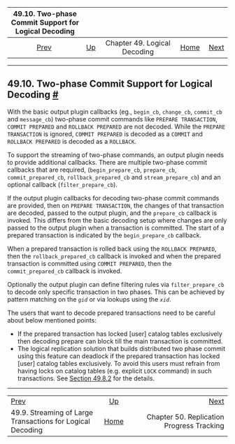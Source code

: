 <!--?xml version="1.0" encoding="UTF-8" standalone="no"?-->

|                         49.10. Two-phase Commit Support for Logical Decoding                         |                                                           |                              |                                                       |                                                                               |
| :--------------------------------------------------------------------------------------------------: | :-------------------------------------------------------- | :--------------------------: | ----------------------------------------------------: | ----------------------------------------------------------------------------: |
| [Prev](logicaldecoding-streaming.html "49.9. Streaming of Large Transactions for Logical Decoding")  | [Up](logicaldecoding.html "Chapter 49. Logical Decoding") | Chapter 49. Logical Decoding | [Home](index.html "PostgreSQL 17devel Documentation") |  [Next](replication-origins.html "Chapter 50. Replication Progress Tracking") |

***

## 49.10. Two-phase Commit Support for Logical Decoding [#](#LOGICALDECODING-TWO-PHASE-COMMITS)

With the basic output plugin callbacks (eg., `begin_cb`, `change_cb`, `commit_cb` and `message_cb`) two-phase commit commands like `PREPARE TRANSACTION`, `COMMIT PREPARED` and `ROLLBACK PREPARED` are not decoded. While the `PREPARE TRANSACTION` is ignored, `COMMIT PREPARED` is decoded as a `COMMIT` and `ROLLBACK PREPARED` is decoded as a `ROLLBACK`.

To support the streaming of two-phase commands, an output plugin needs to provide additional callbacks. There are multiple two-phase commit callbacks that are required, (`begin_prepare_cb`, `prepare_cb`, `commit_prepared_cb`, `rollback_prepared_cb` and `stream_prepare_cb`) and an optional callback (`filter_prepare_cb`).

If the output plugin callbacks for decoding two-phase commit commands are provided, then on `PREPARE TRANSACTION`, the changes of that transaction are decoded, passed to the output plugin, and the `prepare_cb` callback is invoked. This differs from the basic decoding setup where changes are only passed to the output plugin when a transaction is committed. The start of a prepared transaction is indicated by the `begin_prepare_cb` callback.

When a prepared transaction is rolled back using the `ROLLBACK PREPARED`, then the `rollback_prepared_cb` callback is invoked and when the prepared transaction is committed using `COMMIT PREPARED`, then the `commit_prepared_cb` callback is invoked.

Optionally the output plugin can define filtering rules via `filter_prepare_cb` to decode only specific transaction in two phases. This can be achieved by pattern matching on the *`gid`* or via lookups using the *`xid`*.

The users that want to decode prepared transactions need to be careful about below mentioned points:

* If the prepared transaction has locked \[user] catalog tables exclusively then decoding prepare can block till the main transaction is committed.
* The logical replication solution that builds distributed two phase commit using this feature can deadlock if the prepared transaction has locked \[user] catalog tables exclusively. To avoid this users must refrain from having locks on catalog tables (e.g. explicit `LOCK` command) in such transactions. See [Section 49.8.2](logicaldecoding-synchronous.html#LOGICALDECODING-SYNCHRONOUS-CAVEATS "49.8.2. Caveats") for the details.

***

|                                                                                                      |                                                           |                                                                               |
| :--------------------------------------------------------------------------------------------------- | :-------------------------------------------------------: | ----------------------------------------------------------------------------: |
| [Prev](logicaldecoding-streaming.html "49.9. Streaming of Large Transactions for Logical Decoding")  | [Up](logicaldecoding.html "Chapter 49. Logical Decoding") |  [Next](replication-origins.html "Chapter 50. Replication Progress Tracking") |
| 49.9. Streaming of Large Transactions for Logical Decoding                                           |   [Home](index.html "PostgreSQL 17devel Documentation")   |                                     Chapter 50. Replication Progress Tracking |
